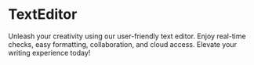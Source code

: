 # TextEditor
Unleash your creativity using our user-friendly text editor. Enjoy real-time checks, easy formatting, collaboration, and cloud access. Elevate your writing experience today!
